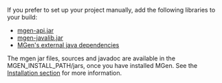 ---
---

If you prefer to set up your project manually, add the following libraries to your build:

 * [mgen-api.jar](index_e1_Installation.html)
 * [mgen-javalib.jar](index_e1_Installation.html)
 * [MGen's external java dependencies](index_e2_Dependencies.html) 

The mgen jar files, sources and javadoc are available in the MGEN_INSTALL_PATH/jars, once you have installed MGen. See the [Installation section](index_e1_Installation.html) for more information.

